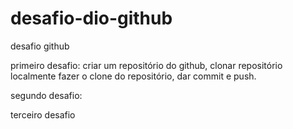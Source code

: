 # desafio-dio-github
desafio github

primeiro desafio: criar um repositório do github, clonar repositório localmente 
fazer o clone do repositório, dar commit e push.

segundo desafio:

terceiro desafio
